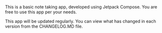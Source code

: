 This is a basic note taking app, developed using Jetpack Compose. You are free to use this app per your needs.

This app will be updated regularly. You can view what has changed in each version from the CHANGELOG.MD file.

